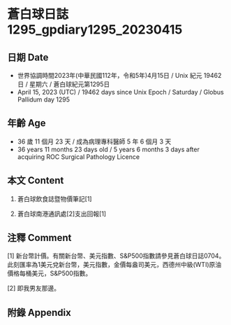 [_metadata_:encoding]: - "utf-8"
[_metadata_:language]: - "zh-Hant-TW"
[_metadata_:fileformat]: - "markdown"
[_metadata_:MIME_type]: - "text/plain"
[_metadata_:markdown_version]: - "commonmark version 0.30"
[_metadata_:markdown_spec]: - "https://spec.commonmark.org/0.30/"

# 蒼白球日誌1295_gpdiary1295_20230415 #

## 日期 Date ##

* 世界協調時間2023年(中華民國112年，令和5年)4月15日 / Unix 紀元 19462 日 / 星期六 / 蒼白球紀元第1295日
* April 15, 2023 (UTC) / 19462 days since Unix Epoch / Saturday / Globus Pallidum day 1295

## 年齡 Age ##

* 36 歲 11 個月 23 天 / 成為病理專科醫師 5 年 6 個月 3 天
* 36 years 11 months 23 days old / 5 years 6 months 3 days after acquiring ROC Surgical Pathology Licence

## 本文 Content ##

1. 蒼白球飲食誌暨物價筆記[1]

    
2. 蒼白球南港通訊處[2]支出回報[1]

    

## 注釋 Comment ##

[1] 新台幣計價。有關新台幣、美元指數、S&P500指數請參見蒼白球日誌0704。此刻匯率為1美元兌新台幣，美元指數，金價每盎司美元，西德州中級(WTI)原油價格每桶美元，S&P500指數。


[2] 即我男友那邊。



## 附錄 Appendix ##

